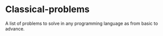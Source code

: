 # Classical-problems
A list of problems to solve in any programming language as from basic to advance.
